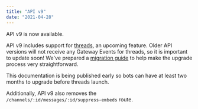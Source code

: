```yaml
---
title: "API v9"
date: "2021-04-28"
---
```


API v9 is now available.

API v9 includes support for [threads](/docs/topics/threads), an upcoming feature.  Older API versions will not receive any Gateway Events for threads, so it is important to update soon!  We've prepared a [migration guide](/docs/topics/threads) to help make the upgrade process very straightforward.

This documentation is being published early so bots can have at least two months to upgrade before threads launch.

Additionally, API v9 also removes the `/channels/:id/messages/:id/suppress-embeds` route.
